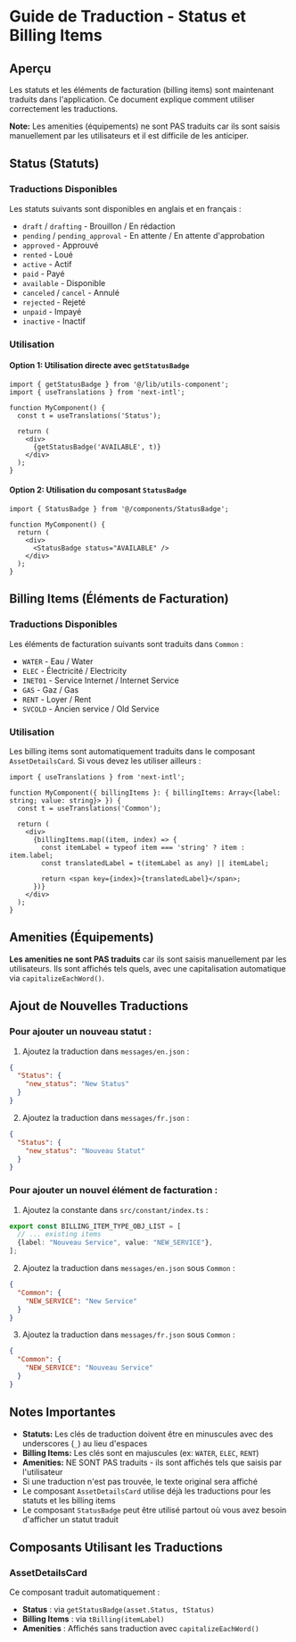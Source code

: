 # Guide de Traduction - Status et Billing Items

## Aperçu

Les statuts et les éléments de facturation (billing items) sont maintenant traduits dans l'application. Ce document explique comment utiliser correctement les traductions.

**Note:** Les amenities (équipements) ne sont PAS traduits car ils sont saisis manuellement par les utilisateurs et il est difficile de les anticiper.

## Status (Statuts)

### Traductions Disponibles

Les statuts suivants sont disponibles en anglais et en français :

- `draft` / `drafting` - Brouillon / En rédaction
- `pending` / `pending_approval` - En attente / En attente d'approbation
- `approved` - Approuvé
- `rented` - Loué
- `active` - Actif
- `paid` - Payé
- `available` - Disponible
- `canceled` / `cancel` - Annulé
- `rejected` - Rejeté
- `unpaid` - Impayé
- `inactive` - Inactif

### Utilisation

#### Option 1: Utilisation directe avec `getStatusBadge`

```tsx
import { getStatusBadge } from '@/lib/utils-component';
import { useTranslations } from 'next-intl';

function MyComponent() {
  const t = useTranslations('Status');

  return (
    <div>
      {getStatusBadge('AVAILABLE', t)}
    </div>
  );
}
```

#### Option 2: Utilisation du composant `StatusBadge`

```tsx
import { StatusBadge } from '@/components/StatusBadge';

function MyComponent() {
  return (
    <div>
      <StatusBadge status="AVAILABLE" />
    </div>
  );
}
```

## Billing Items (Éléments de Facturation)

### Traductions Disponibles

Les éléments de facturation suivants sont traduits dans `Common` :

- `WATER` - Eau / Water
- `ELEC` - Électricité / Electricity
- `INET01` - Service Internet / Internet Service
- `GAS` - Gaz / Gas
- `RENT` - Loyer / Rent
- `SVCOLD` - Ancien service / Old Service

### Utilisation

Les billing items sont automatiquement traduits dans le composant `AssetDetailsCard`. Si vous devez les utiliser ailleurs :

```tsx
import { useTranslations } from 'next-intl';

function MyComponent({ billingItems }: { billingItems: Array<{label: string; value: string}> }) {
  const t = useTranslations('Common');

  return (
    <div>
      {billingItems.map((item, index) => {
        const itemLabel = typeof item === 'string' ? item : item.label;
        const translatedLabel = t(itemLabel as any) || itemLabel;

        return <span key={index}>{translatedLabel}</span>;
      })}
    </div>
  );
}
```

## Amenities (Équipements)

**Les amenities ne sont PAS traduits** car ils sont saisis manuellement par les utilisateurs. Ils sont affichés tels quels, avec une capitalisation automatique via `capitalizeEachWord()`.

## Ajout de Nouvelles Traductions

### Pour ajouter un nouveau statut :

1. Ajoutez la traduction dans `messages/en.json` :
```json
{
  "Status": {
    "new_status": "New Status"
  }
}
```

2. Ajoutez la traduction dans `messages/fr.json` :
```json
{
  "Status": {
    "new_status": "Nouveau Statut"
  }
}
```

### Pour ajouter un nouvel élément de facturation :

1. Ajoutez la constante dans `src/constant/index.ts` :
```typescript
export const BILLING_ITEM_TYPE_OBJ_LIST = [
  // ... existing items
  {label: "Nouveau Service", value: "NEW_SERVICE"},
];
```

2. Ajoutez la traduction dans `messages/en.json` sous `Common` :
```json
{
  "Common": {
    "NEW_SERVICE": "New Service"
  }
}
```

3. Ajoutez la traduction dans `messages/fr.json` sous `Common` :
```json
{
  "Common": {
    "NEW_SERVICE": "Nouveau Service"
  }
}
```

## Notes Importantes

- **Statuts:** Les clés de traduction doivent être en minuscules avec des underscores (`_`) au lieu d'espaces
- **Billing Items:** Les clés sont en majuscules (ex: `WATER`, `ELEC`, `RENT`)
- **Amenities:** NE SONT PAS traduits - ils sont affichés tels que saisis par l'utilisateur
- Si une traduction n'est pas trouvée, le texte original sera affiché
- Le composant `AssetDetailsCard` utilise déjà les traductions pour les statuts et les billing items
- Le composant `StatusBadge` peut être utilisé partout où vous avez besoin d'afficher un statut traduit

## Composants Utilisant les Traductions

### AssetDetailsCard

Ce composant traduit automatiquement :
- **Status** : via `getStatusBadge(asset.Status, tStatus)`
- **Billing Items** : via `tBilling(itemLabel)`
- **Amenities** : Affichés sans traduction avec `capitalizeEachWord()`
